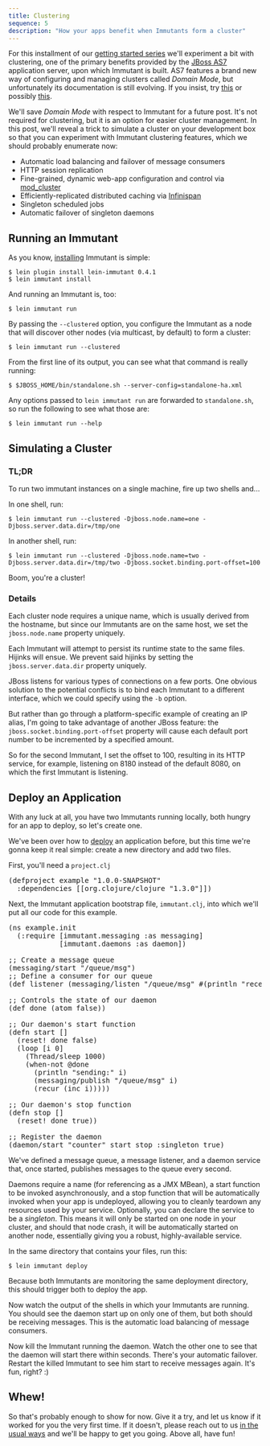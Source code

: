 ```yaml
---
title: Clustering
sequence: 5
description: "How your apps benefit when Immutants form a cluster"
---
```


For this installment of our [getting started series][getting-started]
we'll experiment a bit with clustering, one of the primary benefits
provided by the [JBoss AS7][as7] application server, upon which
Immutant is built. AS7 features a brand new way of configuring and
managing clusters called *Domain Mode*, but unfortunately its
documentation is still evolving. If you insist, try [this][intro] or
possibly [this][howto].

We'll save *Domain Mode* with respect to Immutant for a future
post. It's not required for clustering, but it is an option for easier
cluster management. In this post, we'll reveal a trick to simulate a
cluster on your development box so that you can experiment with
Immutant clustering features, which we should probably enumerate now:

* Automatic load balancing and failover of message consumers
* HTTP session replication
* Fine-grained, dynamic web-app configuration and control via
  [mod_cluster]
* Efficiently-replicated distributed caching via [Infinispan]
* Singleton scheduled jobs
* Automatic failover of singleton daemons

## Running an Immutant

As you know, [installing] Immutant is simple:

    $ lein plugin install lein-immutant 0.4.1
    $ lein immutant install

And running an Immutant is, too:

    $ lein immutant run

By passing the `--clustered` option, you configure the Immutant as a
node that will discover other nodes (via multicast, by default) to
form a cluster:

    $ lein immutant run --clustered

From the first line of its output, you can see what that command is
really running:

    $ $JBOSS_HOME/bin/standalone.sh --server-config=standalone-ha.xml

Any options passed to `lein immutant run` are forwarded to
`standalone.sh`, so run the following to see what those are:

    $ lein immutant run --help

## Simulating a Cluster

### TL;DR

To run two immutant instances on a single machine, fire up two shells and...

In one shell, run:

    $ lein immutant run --clustered -Djboss.node.name=one -Djboss.server.data.dir=/tmp/one

In another shell, run:

    $ lein immutant run --clustered -Djboss.node.name=two -Djboss.server.data.dir=/tmp/two -Djboss.socket.binding.port-offset=100

Boom, you're a cluster!

### Details

Each cluster node requires a unique name, which is usually derived
from the hostname, but since our Immutants are on the same host, we
set the `jboss.node.name` property uniquely.

Each Immutant will attempt to persist its runtime state to the same
files. Hijinks will ensue. We prevent said hijinks by setting the
`jboss.server.data.dir` property uniquely.

JBoss listens for various types of connections on a few ports. One
obvious solution to the potential conflicts is to bind each Immutant
to a different interface, which we could specify using the `-b`
option. 

But rather than go through a platform-specific example of creating an
IP alias, I'm going to take advantage of another JBoss feature: the
`jboss.socket.binding.port-offset` property will cause each default
port number to be incremented by a specified amount.

So for the second Immutant, I set the offset to 100, resulting in its
HTTP service, for example, listening on 8180 instead of the default
8080, on which the first Immutant is listening.

## Deploy an Application 

With any luck at all, you have two Immutants running locally, both
hungry for an app to deploy, so let's create one.

We've been over how to [deploy] an application before, but this time
we're gonna keep it real simple: create a new directory and add two
files.

First, you'll need a `project.clj`

<pre class="syntax clojure">(defproject example "1.0.0-SNAPSHOT"
  :dependencies [[org.clojure/clojure "1.3.0"]])
</pre>

Next, the Immutant application bootstrap file, `immutant.clj`, into
which we'll put all our code for this example.

<pre class="syntax clojure">(ns example.init
  (:require [immutant.messaging :as messaging]
            [immutant.daemons :as daemon])

;; Create a message queue
(messaging/start "/queue/msg")
;; Define a consumer for our queue
(def listener (messaging/listen "/queue/msg" #(println "received:" %)))

;; Controls the state of our daemon
(def done (atom false))

;; Our daemon's start function
(defn start []
  (reset! done false)
  (loop [i 0]
    (Thread/sleep 1000)
    (when-not @done
      (println "sending:" i)
      (messaging/publish "/queue/msg" i)
      (recur (inc i)))))

;; Our daemon's stop function
(defn stop []
  (reset! done true))

;; Register the daemon
(daemon/start "counter" start stop :singleton true)
</pre>

We've defined a message queue, a message listener, and a daemon
service that, once started, publishes messages to the queue every
second. 

Daemons require a name (for referencing as a JMX MBean), a start
function to be invoked asynchronously, and a stop function that will
be automatically invoked when your app is undeployed, allowing you to
cleanly teardown any resources used by your service. Optionally, you
can declare the service to be a *singleton*. This means it will only
be started on one node in your cluster, and should that node crash, it
will be automatically started on another node, essentially giving you
a robust, highly-available service.

In the same directory that contains your files, run this:

    $ lein immutant deploy

Because both Immutants are monitoring the same deployment directory,
this should trigger both to deploy the app.

Now watch the output of the shells in which your Immutants are
running. You should see the daemon start up on only one of them, but
both should be receiving messages. This is the automatic load
balancing of message consumers.

Now kill the Immutant running the daemon. Watch the other one to see
that the daemon will start there within seconds. There's your
automatic failover. Restart the killed Immutant to see him start to
receive messages again. It's fun, right? :)

## Whew!

So that's probably enough to show for now. Give it a try, and let us
know if it worked for you the very first time. If it doesn't, please
reach out to us [in the usual ways][community] and we'll be happy to
get you going. Above all, have fun!


[installing]: /news/2011/12/21/installing-redux/
[deploy]: /news/2011/11/08/deploying-an-application/
[community]: http://immutant.org/community/
[as7]: http://www.jboss.org/jbossas
[getting-started]: /news/tags/getting-started/
[howto]: https://docs.jboss.org/author/display/AS71/AS7+Cluster+Howto
[intro]: http://xebee.xebia.in/2011/11/01/all-about-managed-domain-jboss-as7/
[mod_cluster]: http://www.jboss.org/mod_cluster
[Infinispan]: http://infinispan.org
